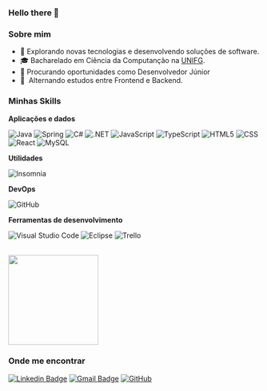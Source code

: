### Hello there 👋

<!--
**EduardoVGVM/EduardoVGVM** is a ✨ _special_ ✨ repository because its `README.md` (this file) appears on your GitHub profile.
-->

<h3>Sobre mim</h3>

- 🤔 Explorando novas tecnologias e desenvolvendo soluções de software.
- 🎓 Bacharelado em Ciência da Computanção na <a href="https://www.unifg.edu.br/">UNIFG</a>.
- 💼 Procurando oportunidades como Desenvolvedor Júnior
- 🌱 &nbsp;Alternando estudos entre Frontend e Backend.

<h3>Minhas Skills</h3>

**Aplicações e dados**

![Java](https://img.shields.io/badge/Java-ED8B00?style=for-the-badge&logo=java&logoColor=white)
![Spring](https://img.shields.io/badge/Spring-6DB33F?style=for-the-badge&logo=spring&logoColor=white)
![C#](https://img.shields.io/badge/C%23-239120?style=for-the-badge&logo=c-sharp&logoColor=white)
![.NET](https://img.shields.io/badge/.NET-5C2D91?style=for-the-badge&logo=.net&logoColor=white)
![JavaScript](https://img.shields.io/badge/JavaScript-F7DF1E?style=for-the-badge&logo=javascript&logoColor=black)
![TypeScript](https://img.shields.io/badge/TypeScript-007ACC?style=for-the-badge&logo=typescript&logoColor=white)
![HTML5](https://img.shields.io/badge/HTML5-E34F26?style=for-the-badge&logo=html5&logoColor=white)
![CSS](https://img.shields.io/badge/CSS3-1572B6?style=for-the-badge&logo=css3&logoColor=white)
![React](https://img.shields.io/badge/React-20232A?style=for-the-badge&logo=react&logoColor=61DAFB)
![MySQL](https://img.shields.io/badge/MySQL-00000F?style=for-the-badge&logo=mysql&logoColor=white)

**Utilidades**

![Insomnia](https://img.shields.io/badge/-Insomnia-333333?style=flat&logo=insomnia)

**DevOps**

![GitHub](https://img.shields.io/badge/-GitHub-333333?style=flat&logo=github)

**Ferramentas de desenvolvimento**

![Visual Studio Code](https://img.shields.io/badge/-Visual%20Studio%20Code-333333?style=flat&logo=visual-studio-code&logoColor=007ACC)
![Eclipse](https://img.shields.io/badge/-Eclipse-333333?style=flat&logo=eclipse-ide&logoColor=2C2255)
![Trello](https://img.shields.io/badge/-Trello-333333?style=flat&logo=trello&logoColor=007ACC)

<br/>

<a href="https://github.com/EduardoVGVM">
  <img height="180em" src="https://github-readme-stats.vercel.app/api?username=EduardoVGVM&theme=dracula&show_icons=true" />
</a>

<h3>Onde me encontrar</h3>

[![Linkedin Badge](https://img.shields.io/badge/-eduardo-blue?style=flat-square&logo=Linkedin&logoColor=white&link=https://www.linkedin.com/in/eduardo-morais-7141b1214/)](https://www.linkedin.com/in/eduardo-morais-7141b1214/) 
[![Gmail Badge](https://img.shields.io/badge/-dudu.vgvm@gmail.com-006bed?style=flat-square&logo=Gmail&logoColor=white&link=mailto:SEU-EMAIL)](mailto:dudu.vgvm@gmail.com)
[![GitHub](https://img.shields.io/github/followers/EduardoVGVM?label=follow&style=social)](https://github.com/EduardoVGVM)
